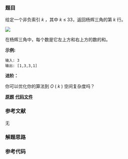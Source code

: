 ### 题目
给定一个非负索引  _k_ ，其中 _k_  ≤ 33，返回杨辉三角的第 _k_ 行。

![](https://upload.wikimedia.org/wikipedia/commons/0/0d/PascalTriangleAnimated2.gif)

在杨辉三角中，每个数是它左上方和右上方的数的和。

**示例:**

    
    
    输入: 3
    输出: [1,3,3,1]
    

**进阶：**

你可以优化你的算法到 _O_ ( _k_ ) 空间复杂度吗？

 **[原题](https://leetcode-cn.com/problems/pascals-triangle-ii/)**    **[代码文件]()**


### 参考文献
无

### 解题思路




### 参考代码

```go


```




